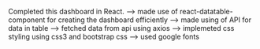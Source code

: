 Completed this dashboard in React.
--> made use of react-datatable-component for creating the dashboard efficiently
--> made using of API for data in table
--> fetched data from api using axios
--> implemeted css styling using css3 and bootstrap css
--> used google fonts